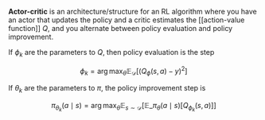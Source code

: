 **Actor-critic** is an architecture/structure for an RL algorithm where you have an actor that updates the policy and a critic estimates the [[action-value function]] $Q$, and you alternate between policy evaluation and policy improvement. 

If $\phi_k$ are the parameters to $Q$, then policy evaluation is the step

$$
\phi_k = \arg\max_\theta \mathbb{E}_\mathcal{D}\left[\left( Q_\phi(s, a) - y \right)^2 \right]
$$

If $\theta_k$ are the parameters to $\pi$, the policy improvement step is

$$
\pi_{\theta_k}(a \mid s) = \arg\max_\theta \mathbb{E}_{s \sim \mathcal{D}}\left[ \mathbb{E}\_{\pi_\theta(a \mid s)} \left[ Q_{\phi_k}(s,a) \right] \right]
$$